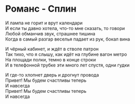 # Романс - Сплин

И лампа не горит и врут календари  
И если ты давно хотела, что-то мне сказать, то говори  
Любой обманчив звук, страшнее тишина  
Когда в самый разгар веселья падает из рук, бокал вина  

И чёрный кабинет, и ждёт в стволе патрон  
Так тихо, что я слышу, как идёт на глубине вагон метро  
На площади полки, темно в конце строки  
И в телефонной трубке эти много лет спустя, одни гудки  

И где-то хлопнет дверь и дрогнут провода  
Привет! Мы будем счастливы теперь  
И навсегда  
Привет! Мы будем счастливы теперь  
И навсегда
